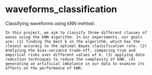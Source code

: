 # waveforms_classification
Classifying waveforms using kNN mehtod:

    In this project, we aim to classify three different classes of
    waves using the kNN algorithm. In our experiments, our goals
    are: (1) finding the best k in the algorithm, which has the
    closest accuracy to the optimal Bayes classification rate. (2)
    Analyzing the bias-variance trade-off, comparing true and
    empirical risks over different values of k. (3) applying data
    reduction techniques to reduce the complexity of kNN. (4)
    generating an artificial imbalance in our data to examine its
    effects on the performance of kNN.
